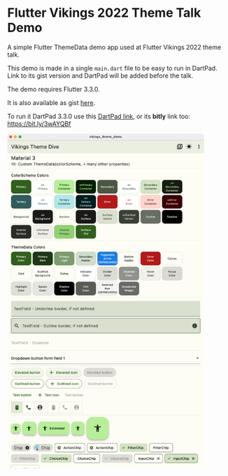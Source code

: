 # Flutter Vikings 2022 Theme Talk Demo

A simple Flutter ThemeData demo app used at Flutter Vikings 2022 theme talk.

This demo is made in a single `main.dart` file to be easy to run in DartPad. Link to its gist
version and DartPad will be added before the talk.

The demo requires Flutter 3.3.0.

It is also available as gist [here](https://gist.github.com/rydmike/6119077e4ba215f7eba87b785c06eaae).

To run it DartPad 3.3.0 use this [DartPad link](https://dartpad.dev/?id=6119077e4ba215f7eba87b785c06eaae), or its **bitly** link too: https://bit.ly/3wAYQBf

<img src="https://github.com/rydmike/vikings_theme_demo/blob/master/doc_assets/vikings_theme_demo.png?raw=true?" alt="vikings theme demo" width="450"/>
